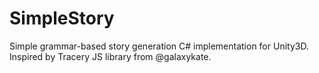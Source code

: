 # SimpleStory
Simple grammar-based story generation C# implementation for Unity3D. Inspired by Tracery JS library from @galaxykate.